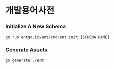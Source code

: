 # 개발용어사전

### Initialize A New Schema
```shell
go run entgo.io/ent/cmd/ent init [SCHEMA NAME]
```

### Generate Assets
```shell
go generate ./ent
```